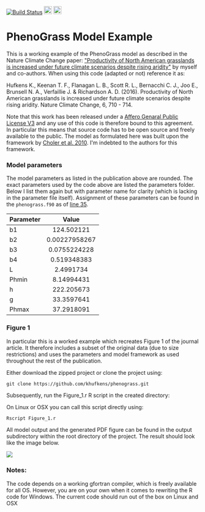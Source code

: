 [![Build Status](https://travis-ci.org/khufkens/phenograss-example.svg?branch=master)](https://travis-ci.org/khufkens/phenograss-example)
<a href="https://www.buymeacoffee.com/H2wlgqCLO" target="_blank"><img src="https://www.buymeacoffee.com/assets/img/custom_images/orange_img.png" alt="Buy Me A Coffee" height="21px" ></a>
<a href="https://liberapay.com/khufkens/donate"><img alt="Donate using Liberapay" src="https://liberapay.com/assets/widgets/donate.svg" height="21px"></a>

# PhenoGrass Model Example

This is a working example of the PhenoGrass model as described in the Nature Climate Change paper: ["Productivity of North American grasslands is increased under future climate scenarios despite rising aridity"](http://www.nature.com/nclimate/journal/vaop/ncurrent/full/nclimate2942.html) by myself and co-authors. When using this code (adapted or not) reference it as:

Hufkens K., Keenan T. F., Flanagan L. B., Scott R. L., Bernacchi C. J., Joo E., Brunsell N. A., Verfaillie J. & Richardson A. D. (2016). Productivity of North American grasslands is increased under future climate scenarios despite rising aridity. Nature Climate Change, 6, 710 - 714.

Note that this work has been released under a [Affero Genaral Public License V3](http://www.affero.org/) and any use of this code is therefore bound to this agreement. In particular this means that source code has to be open source and freely available to the public. The model as formulated here was built upon the framework by [Choler et al. 2010](http://www.biogeosciences.net/7/907/2010/). I'm indebted to the authors for this framework.

### Model parameters

The model parameters as listed in the publication above are rounded. The exact parameters used by the code above are listed the parameters folder. Below I list them again but with parameter name for clarity (which is lacking in the parameter file itself). Assignment of these parameters can be found in the `phenograss.f90` as of [line 35](https://github.com/khufkens/phenograss-example/blob/8b573210e0d2c2ce175a41abfd82701216dfed22/phenograss.f90#L35).

|**Parameter**|**Value**|
|:---      |:---:  |
|b1       |124.502121|
|b2       |0.00227958267|
|b3       |0.0755224228|
|b4       |0.519348383|
|L        |2.4991734|
|Phmin    |8.14994431|
|h        |222.205673|
|g        |33.3597641|
|Phmax    |37.2918091|

### Figure 1

In particular this is a worked example which recreates Figure 1 of the journal article. It therefore includes a subset of the original data (due to size restrictions) and uses the parameters and model framework as used throughout the rest of the publication.

Either download the zipped project or clone the project using:

```git
git clone https://github.com/khufkens/phenograss.git
```

Subsequently, run the Figure_1.r R script in the created directory:

On Linux or OSX you can call this script directly using:

```bash
Rscript Figure_1.r
```

All model output and the generated PDF figure can be found in the output subdirectory within the root directory of the project. The result should look like the image below.

![](https://farm2.staticflickr.com/1524/26288199306_4b534c1202_o_d.png)

### Notes:

The code depends on a working gfortran compiler, which is freely available for all OS. However, you are on your own when it comes to rewriting the R code for Windows. The current code should run out of the box on Linux and OSX

